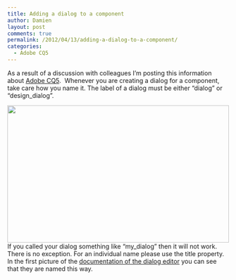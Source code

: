 ```yaml
---
title: Adding a dialog to a component
author: Damien
layout: post
comments: true
permalink: /2012/04/13/adding-a-dialog-to-a-component/
categories:
  - Adobe CQ5
---
```

As a result of a discussion with colleagues I&#8217;m posting this information about [Adobe CQ5][1].  Whenever you are creating a dialog for a component, take care how you name it. The label of a dialog must be either &#8220;dialog&#8221; or &#8220;design_dialog&#8221;.

[<img class="aligncenter size-full wp-image-208" title="create_dialog" src="http://damien.antipa.at/wp-content/uploads/2012/04/create_dialog.png" alt="" width="503" height="312" />][2]If you called your dialog something like &#8220;my_dialog&#8221; then it will not work. There is no exception. For an individual name please use the title property. In the first picture of the [documentation of the dialog editor][3] you can see that they are named this way.

 [1]: http://www.adobe.com/products/cq.html
 [2]: http://damien.antipa.at/wp-content/uploads/2012/04/create_dialog.png
 [3]: http://dev.day.com/docs/en/cq/current/developing/developmenttools/dialog_editor.html
